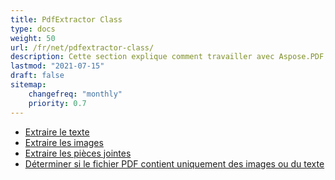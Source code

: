 ```yaml
---
title: PdfExtractor Class
type: docs
weight: 50
url: /fr/net/pdfextractor-class/
description: Cette section explique comment travailler avec Aspose.PDF Facades en utilisant la classe PdfExtractor.
lastmod: "2021-07-15"
draft: false
sitemap:
    changefreq: "monthly"
    priority: 0.7
---
```


- [Extraire le texte](/pdf/fr/net/extract-text/)
- [Extraire les images](/pdf/fr/net/extract-images/)
- [Extraire les pièces jointes](/pdf/fr/net/extract-attachments/)
- [Déterminer si le fichier PDF contient uniquement des images ou du texte](/pdf/fr/net/find-whether-pdf-file-contains-images-or-text-only/)